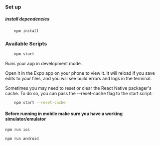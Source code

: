 ### Set up

##### install dependencies
```bash
    npm install
```

### Available Scripts

```bash
    npm start
```
Runs your app in development mode.

Open it in the Expo app on your phone to view it. It will reload if you save edits to your files, and you will see build errors and logs in the terminal.

Sometimes you may need to reset or clear the React Native packager's cache. To do so, you can pass the --reset-cache flag to the start script:

```bash
    npm start --reset-cache
```

#### Before running in mobile make sure you have a working simulator/emulator
```bash
npm run ios

npm run android

```